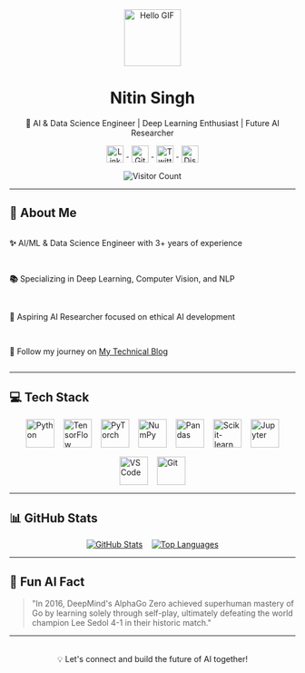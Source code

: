 <div align="center">
  <img src="https://media.tenor.com/0cB7n7qD3yAAAAAd/hello-wave.gif " width="100" alt="Hello GIF"/>
  <h1>Nitin Singh</h1>
  <p>🧠 AI & Data Science Engineer | Deep Learning Enthusiast | Future AI Researcher</p>
  
  <div>
    <a href="https://www.linkedin.com/in/nitinsinghr/ ">
      <img src="https://cdn.jsdelivr.net/npm/simple-icons @v3/icons/linkedin.svg" width="30" height="30" alt="LinkedIn" style="vertical-align:middle; margin: 0 5px;">
    </a>
    <a href="https://github.com/NI3singh ">
      <img src="https://cdn.jsdelivr.net/npm/simple-icons @v3/icons/github.svg" width="30" height="30" alt="GitHub" style="vertical-align:middle; margin: 0 5px;">
    </a>
    <a href="https://twitter.com/NitinSingh333 ">
      <img src="https://cdn.jsdelivr.net/npm/simple-icons @v3/icons/twitter.svg" width="30" height="30" alt="Twitter" style="vertical-align:middle; margin: 0 5px;">
    </a>
    <a href="https://discord.com/users/1234567890 ">
      <img src="https://cdn.jsdelivr.net/npm/simple-icons @v3/icons/discord.svg" width="30" height="30" alt="Discord" style="vertical-align:middle; margin: 0 5px;">
    </a>
  </div>
  
  <img src="https://profile-counter.glitch.me/NI3singh/count.svg " alt="Visitor Count" style="margin-top: 15px;">
</div>

---

## 📌 About Me

<div style="display: flex; flex-direction: column; gap: 1rem;">
  <p><strong>✨</strong> AI/ML & Data Science Engineer with 3+ years of experience</p>
  <p><strong>📚</strong> Specializing in Deep Learning, Computer Vision, and NLP</p>
  <p><strong>🎯</strong> Aspiring AI Researcher focused on ethical AI development</p>
  <p><strong>🚀</strong> Follow my journey on <a href="https://nitinsingh.hashnode.dev/ ">My Technical Blog</a></p>
</div>

---

## 💻 Tech Stack

<div style="display: flex; flex-wrap: wrap; gap: 1rem; justify-content: center;">
  <img src="https://cdn.jsdelivr.net/gh/devicons/devicon @v2.15.1/icons/python/python-original.svg" width="50" height="50" title="Python" />
  <img src="https://cdn.jsdelivr.net/gh/devicons/devicon @v2.15.1/icons/tensorflow/tensorflow-original.svg" width="50" height="50" title="TensorFlow" />
  <img src="https://cdn.jsdelivr.net/gh/devicons/devicon @v2.15.1/icons/pytorch/pytorch-original.svg" width="50" height="50" title="PyTorch" />
  <img src="https://cdn.jsdelivr.net/gh/devicons/devicon @v2.15.1/icons/numpy/numpy-original.svg" width="50" height="50" title="NumPy" />
  <img src="https://cdn.jsdelivr.net/gh/devicons/devicon @v2.15.1/icons/pandas/pandas-original.svg" width="50" height="50" title="Pandas" />
  <img src="https://cdn.jsdelivr.net/gh/devicons/devicon @v2.15.1/icons/scikit-learn/scikit-learn-original.svg" width="50" height="50" title="Scikit-learn" />
  <img src="https://cdn.jsdelivr.net/gh/devicons/devicon @v2.15.1/icons/jupyter/jupyter-original.svg" width="50" height="50" title="Jupyter" />
  <img src="https://cdn.jsdelivr.net/gh/devicons/devicon @v2.15.1/icons/vscode/vscode-original.svg" width="50" height="50" title="VS Code" />
  <img src="https://cdn.jsdelivr.net/gh/devicons/devicon @v2.15.1/icons/git/git-original.svg" width="50" height="50" title="Git" />
</div>

---

## 📊 GitHub Stats

<div style="display: flex; flex-wrap: wrap; justify-content: center; gap: 1rem; margin-top: 1rem;">
  <a href="https://github.com/NI3singh?tab=overview&period=2024-01-01">
    <img src=" https://github-readme-stats.vercel.app/api?username=NI3singh&show_icons=true&theme=dracula" alt="GitHub Stats" />
  </a>
  <a href=" https://github.com/NI3singh?tab=top-referrals">
    <img src=" https://github-readme-stats.vercel.app/api/top-langs/?username=NI3singh&layout=compact&theme=dracula" alt="Top Languages" />
  </a>
</div>

---

## 🧠 Fun AI Fact

> "In 2016, DeepMind's AlphaGo Zero achieved superhuman mastery of Go by learning solely through self-play, ultimately defeating the world champion Lee Sedol 4-1 in their historic match."

---

<div align="center" style="margin-top: 2rem;">
  <p>💡 Let's connect and build the future of AI together!</p>
</div>
